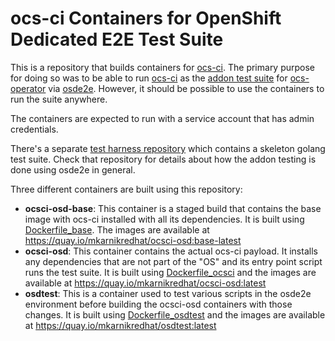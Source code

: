 # ocs-ci Containers for OpenShift Dedicated E2E Test Suite

This is a repository that builds containers for [ocs-ci]. The primary purpose
for doing so was to be able to run [ocs-ci] as the [addon test suite] for
[ocs-operator] via [osde2e]. However, it should be possible to use the
containers to run the suite anywhere.

The containers are expected to run with a service account that has admin
credentials.

There's a separate [test harness repository] which contains a skeleton
golang test suite. Check that repository for details about how the
addon testing is done using osde2e in general.

Three different containers are built using this repository:

- **ocsci-osd-base**: This container is a staged build that contains the base
  image with ocs-ci installed with all its dependencies. It is built using
  [Dockerfile_base](Dockerfile_base). The images are available at
  https://quay.io/mkarnikredhat/ocsci-osd:base-latest
- **ocsci-osd**: This container contains the actual ocs-ci payload. It installs
  any dependencies that are not part of the "OS" and its entry point script
  runs the test suite. It is built using [Dockerfile_ocsci](Dockerfile_ocsci)
  and the images are available at
  https://quay.io/mkarnikredhat/ocsci-osd:latest
- **osdtest**: This is a container used to test various scripts in the osde2e
  environment before building the ocsci-osd containers with those changes. It
  is built using [Dockerfile_osdtest](Dockerfile_osdtest) and the images are
  available at https://quay.io/mkarnikredhat/osdtest:latest



[ocs-ci]:https://github.com/red-hat-storage/ocs-ci
[addon test suite]:https://github.com/openshift/osde2e/blob/main/docs/Addons.md
[ocs-operator]:https://github.com/openshift/ocs-operator
[osde2e]:https://github.com/openshift/osde2e
[test harness repository]:https://github.com/brainfunked/ocs-operator-test-harness
